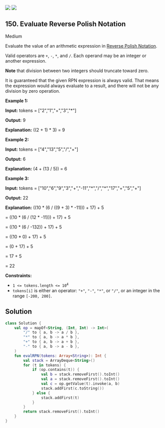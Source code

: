 [![](https://img.shields.io/github/stars/LeetCode-Top-Interview-150/LeetCode-Top-Interview-150?label=Stars&style=flat-square)](https://github.com/LeetCode-Top-Interview-150/LeetCode-Top-Interview-150)
[![](https://img.shields.io/github/forks/LeetCode-Top-Interview-150/LeetCode-Top-Interview-150?label=Fork%20me%20on%20GitHub%20&style=flat-square)](https://github.com/LeetCode-Top-Interview-150/LeetCode-Top-Interview-150/fork)

## 150\. Evaluate Reverse Polish Notation

Medium

Evaluate the value of an arithmetic expression in [Reverse Polish Notation](http://en.wikipedia.org/wiki/Reverse_Polish_notation).

Valid operators are `+`, `-`, `*`, and `/`. Each operand may be an integer or another expression.

**Note** that division between two integers should truncate toward zero.

It is guaranteed that the given RPN expression is always valid. That means the expression would always evaluate to a result, and there will not be any division by zero operation.

**Example 1:**

**Input:** tokens = ["2","1","+","3","\*"]

**Output:** 9

**Explanation:** ((2 + 1) \* 3) = 9

**Example 2:**

**Input:** tokens = ["4","13","5","/","+"]

**Output:** 6

**Explanation:** (4 + (13 / 5)) = 6

**Example 3:**

**Input:** tokens = ["10","6","9","3","+","-11","\*","/","\*","17","+","5","+"]

**Output:** 22

**Explanation:** ((10 \* (6 / ((9 + 3) \* -11))) + 17) + 5 

= ((10 \* (6 / (12 \* -11))) + 17) + 5 

= ((10 \* (6 / -132)) + 17) + 5 

= ((10 \* 0) + 17) + 5 

= (0 + 17) + 5 

= 17 + 5 

= 22

**Constraints:**

*   <code>1 <= tokens.length <= 10<sup>4</sup></code>
*   `tokens[i]` is either an operator: `"+"`, `"-"`, `"*"`, or `"/"`, or an integer in the range `[-200, 200]`.

## Solution

```kotlin
class Solution {
    val op = mapOf<String, (Int, Int) -> Int>(
        "/" to { a, b -> a / b },
        "*" to { a, b -> a * b },
        "+" to { a, b -> a + b },
        "-" to { a, b -> a - b },
    )
    fun evalRPN(tokens: Array<String>): Int {
        val stack = ArrayDeque<String>()
        for (t in tokens) {
            if (op.contains(t)) {
                val b = stack.removeFirst().toInt()
                val a = stack.removeFirst().toInt()
                val c = op.getValue(t).invoke(a, b)
                stack.addFirst(c.toString())
            } else {
                stack.addFirst(t)
            }
        }
        return stack.removeFirst().toInt()
    }
}
```